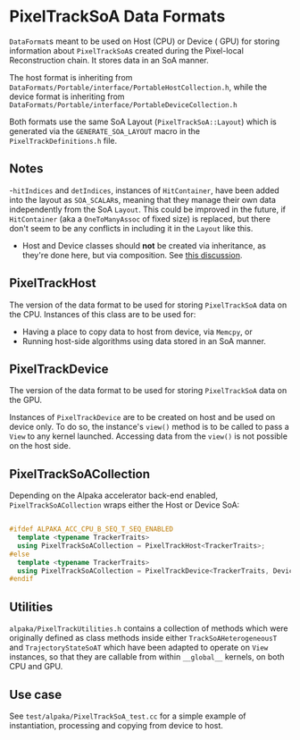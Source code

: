 # PixelTrackSoA Data Formats

`DataFormat`s meant to be used on Host (CPU) or Device ( GPU) for
storing information about `PixelTrackSoA`s created during the Pixel-local Reconstruction
chain. It stores data in an SoA manner.  

The host format is inheriting from `DataFormats/Portable/interface/PortableHostCollection.h`,
while the device format is inheriting from `DataFormats/Portable/interface/PortableDeviceCollection.h`

Both formats use the same SoA Layout (`PixelTrackSoA::Layout`) which is generated
via the `GENERATE_SOA_LAYOUT` macro in the `PixelTrackDefinitions.h` file.

## Notes

-`hitIndices` and `detIndices`, instances of `HitContainer`, have been added into the
layout as `SOA_SCALAR`s, meaning that they manage their own data independently from the SoA
`Layout`. This could be improved in the future, if `HitContainer` (aka a `OneToManyAssoc` of fixed size)
is replaced, but there don't seem to be any conflicts in including it in the `Layout` like this.
- Host and Device classes should **not** be created via inheritance, as they're done here,
but via composition. See [this discussion](https://github.com/cms-sw/cmssw/pull/40465#discussion_r1066039309).

## PixelTrackHost

The version of the data format to be used for storing `PixelTrackSoA` data on the CPU. 
Instances of this class are to be used for:

- Having a place to copy data to host from device, via `Memcpy`, or
- Running host-side algorithms using data stored in an SoA manner.

## PixelTrackDevice

The version of the data format to be used for storing `PixelTrackSoA` data on the GPU.

Instances of `PixelTrackDevice` are to be created on host and be
used on device only. To do so, the instance's `view()` method is to be called
to pass a `View` to any kernel launched. Accessing data from the `view()` is not
possible on the host side.

## PixelTrackSoACollection

Depending on the Alpaka accelerator back-end enabled, `PixelTrackSoACollection` wraps either the Host or Device SoA:

```cpp

#ifdef ALPAKA_ACC_CPU_B_SEQ_T_SEQ_ENABLED
  template <typename TrackerTraits>
  using PixelTrackSoACollection = PixelTrackHost<TrackerTraits>;
#else
  template <typename TrackerTraits>
  using PixelTrackSoACollection = PixelTrackDevice<TrackerTraits, Device>;
#endif

```

## Utilities

`alpaka/PixelTrackUtilities.h` contains a collection of methods which were originally
defined as class methods inside either `TrackSoAHeterogeneousT` and `TrajectoryStateSoAT`
which have been adapted to operate on `View` instances, so that they are callable
from within `__global__` kernels, on both CPU and GPU. 

## Use case

See `test/alpaka/PixelTrackSoA_test.cc` for a simple example of instantiation,
processing and copying from device to host.
